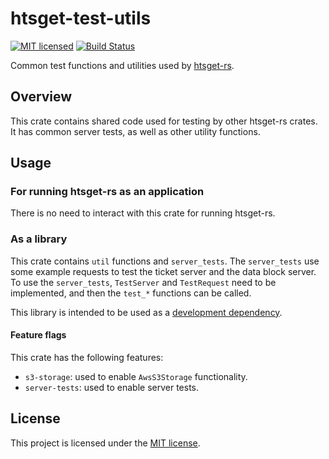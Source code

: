 # htsget-test-utils

[![MIT licensed][mit-badge]][mit-url]
[![Build Status][actions-badge]][actions-url]

[mit-badge]: https://img.shields.io/badge/license-MIT-blue.svg
[mit-url]: https://github.com/umccr/htsget-rs/blob/main/LICENSE
[actions-badge]: https://github.com/umccr/htsget-rs/actions/workflows/action.yml/badge.svg
[actions-url]: https://github.com/umccr/htsget-rs/actions?query=workflow%3Atests+branch%3Amain

Common test functions and utilities used by [htsget-rs].

[htsget-rs]: https://github.com/umccr/htsget-rs

## Overview

This crate contains shared code used for testing by other htsget-rs crates. It has common server tests, as well as other
utility functions.

[noodles]: https://github.com/zaeleus/noodles

## Usage

### For running htsget-rs as an application

There is no need to interact with this crate for running htsget-rs.

### As a library

This crate contains `util` functions and `server_tests`. The `server_tests` use some example requests
to test the ticket server and the data block server. To use the `server_tests`, `TestServer` and
`TestRequest` need to be implemented, and then the `test_*` functions can be called.

This library is intended to be used as a [development dependency][dev-dependencies].

#### Feature flags

This crate has the following features:
* `s3-storage`: used to enable `AwsS3Storage` functionality.
* `server-tests`: used to enable server tests.

[dev-dependencies]: https://doc.rust-lang.org/cargo/reference/specifying-dependencies.html#development-dependencies

## License

This project is licensed under the [MIT license][license].

[license]: LICENSE